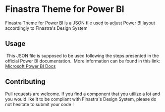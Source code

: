 # Finastra Theme for Power BI

Finastra Theme for Power BI is a JSON file used to adjust Power BI layout accordingly to Finastra's Design System

## Usage

 This JSON file is supposed to be used following the steps presented in the official Power BI documentation.
 More information can be found in this link: [Microsoft Power BI Docs](https://docs.microsoft.com/en-us/power-bi/desktop-report-themes#how-report-themes-work)

## Contributing

Pull requests are welcome. If you find a component that you utilize a lot and you would like it to be compliant with Finastra's Design System, please
do not hesitate to submit your code !
